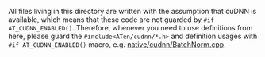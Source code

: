 All files living in this directory are written with the assumption that cuDNN is available,
which means that these code are not guarded by `#if AT_CUDNN_ENABLED()`. Therefore, whenever
you need to use definitions from here, please guard the `#include<ATen/cudnn/*.h>` and
definition usages with `#if AT_CUDNN_ENABLED()` macro, e.g. [native/cudnn/BatchNorm.cpp](native/cudnn/BatchNorm.cpp).
